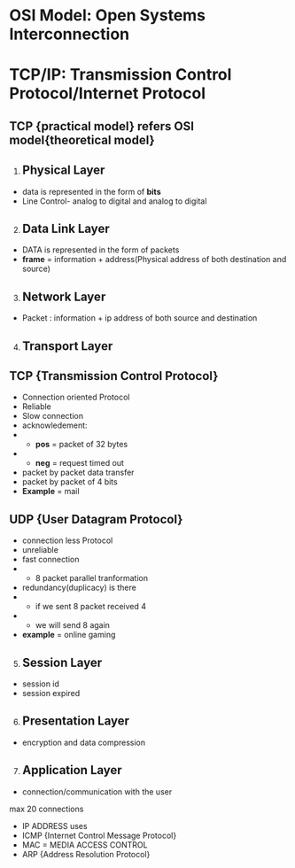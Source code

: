 # OSI Model: Open Systems Interconnection

# TCP/IP: Transmission Control Protocol/Internet Protocol

## TCP {practical model} refers OSI model{theoretical model}

1. ## Physical Layer

-   data is represented in the form of **bits**
-   Line Control- analog to digital and analog to digital

2. ## Data Link Layer

-   DATA is represented in the form of packets
-   **frame** = information + address(Physical address of both destination and source)

3. ## Network Layer

-   Packet : information + ip address of both source and destination

4. ## Transport Layer

## TCP {Transmission Control Protocol}

-   Connection oriented Protocol
-   Reliable
-   Slow connection
-   acknowledement:
-   -   **pos** = packet of 32 bytes
-   -   **neg** = request timed out
-   packet by packet data transfer
-   packet by packet of 4 bits
-   **Example** = mail

## UDP {User Datagram Protocol}

-   connection less Protocol
-   unreliable
-   fast connection
-   -   8 packet parallel tranformation
-   redundancy(duplicacy) is there
-   -   if we sent 8 packet received 4
-   -   we will send 8 again
-   **example** = online gaming

5. ## Session Layer

-   session id
-   session expired

6. ## Presentation Layer

-   encryption and data compression

7. ## Application Layer

-   connection/communication with the user

max 20 connections

-   IP ADDRESS uses
-   ICMP {Internet Control Message Protocol}
-   MAC = MEDIA ACCESS CONTROL
-   ARP {Address Resolution Protocol}
